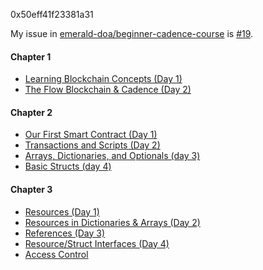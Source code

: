 0x50eff41f23381a31

My issue in [emerald-doa/beginner-cadence-course](https://github.com/emerald-dao/beginner-cadence-course) is [#19](https://github.com/emerald-dao/beginner-cadence-course/issues/19).

#### Chapter 1
- [Learning Blockchain Concepts (Day 1)](chapter1.0/day1/README.md)
- [The Flow Blockchain & Cadence (Day 2)](chapter1.0/day2/README.md)

#### Chapter 2
- [Our First Smart Contract (Day 1)](chapter2.0/day1/README.md)
- [Transactions and Scripts (Day 2)](chapter2.0/day2/README.md)
- [Arrays, Dictionaries, and Optionals (day 3)](chapter2.0/day3/README.md)
- [Basic Structs (day 4)](chapter2.0/day4/README.md)

#### Chapter 3
- [Resources (Day 1)](chapter3.0/day1/README.md)
- [Resources in Dictionaries & Arrays (Day 2)](chapter3.0/day2/README.md)
- [References (Day 3)](chapter3.0/day3/README.md)
- [Resource/Struct Interfaces (Day 4)](chapter3.0/day4/README.md)
- [Access Control](chapter3.0/day5/README.md)
